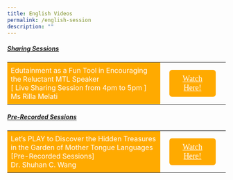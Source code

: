 ```yaml
---
title: English Videos
permalink: /english-session
description: ""
---
```

<html>
<head>
<style>
	.btn1{
	font-size: 18px;
    font-family: KaiTi;
    background-color: #fa0;
    padding: 10px 13px;
    margin: -5px 13px;
    border-radius: 6px;
    width: 60%;
    text-align: center;
	display:block;
	}
	 .btn1:hover {
background-color: lightgrey;!important;
}
.content a {
margin-bottom:0rem;
text-decoration:none;
}
@media only screen and (max-width: 600px) {
	.btn1 {
	  width:74%
	}
}
</style>
</head>
<body>
<h5><u>Sharing Sessions</u></h5>
	<table style="border-collapse: collapse;
  width: 100%;">
  <tr>
    <td style="border: none; width: 70%;
  text-align: left;padding: 8px;background-color:#fa0;color:#fff">Edutainment as a Fun Tool in Encouraging the Reluctant MTL Speaker<br/>
  [ Live Sharing Session from 4pm to 5pm ]<br/>
Ms Rilla Melati
		<br/>
        </td>
    <td style="border: none;
  text-align: left;padding: 8px;width: 30%;">
 <a href="/Ms-Rilla-Melati" class="btn1" style="color:#fff;">Watch Here!</a>
</td>
    </tr>
</table>
<h5><u>Pre-Recorded Sessions</u></h5>
<table style="border-collapse: collapse;
  width: 100%;">
  <tr>
    <td style="border: none; width: 70%;
  text-align: left;padding: 8px;background-color:#fa0;color:#fff">Let’s PLAY to Discover the Hidden Treasures in the Garden of Mother Tongue Languages<br/>
  [Pre-Recorded Sessions]<br/>
Dr. Shuhan C. Wang<br/>
     </td>
    <td style="border: none;
  text-align: left;padding: 8px;width: 30%;">
 <a href="/Dr-Shuhan-C-Wang" class="btn1" style="color:#fff;">Watch Here!</a>
</td>
    </tr>
</table>
	</body>
</html>